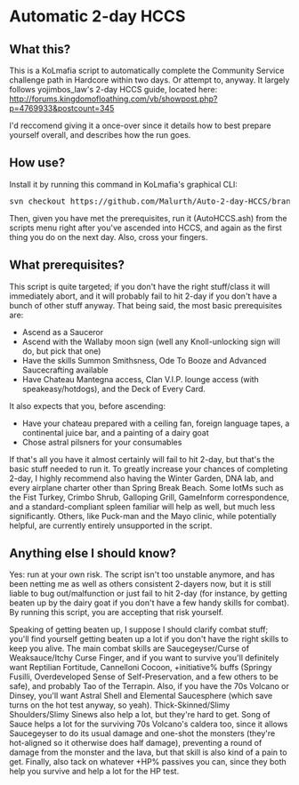 Automatic 2-day HCCS
=====

What this?
----------------
This is a KoLmafia script to automatically complete the Community Service challenge path in Hardcore within two days. Or attempt to, anyway. It largely follows yojimbos_law's 2-day HCCS guide, located here: http://forums.kingdomofloathing.com/vb/showpost.php?p=4769933&postcount=345

I'd reccomend giving it a once-over since it details how to best prepare yourself overall, and describes how the run goes.

How use?
----------------
Install it by running this command in KoLmafia's graphical CLI:

<pre>
svn checkout https://github.com/Malurth/Auto-2-day-HCCS/branches/Release/
</pre>

Then, given you have met the prerequisites, run it (AutoHCCS.ash) from the scripts menu right after you've ascended into HCCS, and again as the first thing you do on the next day. Also, cross your fingers.

What prerequisites?
----------------
This script is quite targeted; if you don't have the right stuff/class it will immediately abort, and it will probably fail to hit 2-day if you don't have a bunch of other stuff anyway. That being said, the most basic prerequisites are:
- Ascend as a Sauceror
- Ascend with the Wallaby moon sign (well any Knoll-unlocking sign will do, but pick that one)
- Have the skills Summon Smithsness, Ode To Booze and Advanced Saucecrafting available
- Have Chateau Mantegna access, Clan V.I.P. lounge access (with speakeasy/hotdogs), and the Deck of Every Card.

It also expects that you, before ascending:
- Have your chateau prepared with a ceiling fan, foreign language tapes, a continental juice bar, and a painting of a dairy goat
- Chose astral pilsners for your consumables

If that's all you have it almost certainly will fail to hit 2-day, but that's the basic stuff needed to run it. To greatly increase your chances of completing 2-day, I highly recommend also having the Winter Garden, DNA lab, and every airplane charter other than Spring Break Beach. Some IotMs such as the Fist Turkey, Crimbo Shrub, Galloping Grill, GameInform correspondence, and a standard-compliant spleen familiar will help as well, but much less significantly. Others, like Puck-man and the Mayo clinic, while potentially helpful, are currently entirely unsupported in the script.

Anything else I should know?
----------------
Yes: run at your own risk. The script isn't too unstable anymore, and has been netting me as well as others consistent 2-dayers now, but it is still liable to bug out/malfunction or just fail to hit 2-day (for instance, by getting beaten up by the dairy goat if you don't have a few handy skills for combat). By running this script, you are accepting that risk yourself.

Speaking of getting beaten up, I suppose I should clarify combat stuff; you'll find yourself getting beaten up a lot if you don't have the right skills to keep you alive. The main combat skills are Saucegeyser/Curse of Weaksauce/Itchy Curse Finger, and if you want to survive you'll definitely want Reptilian Fortitude, Cannelloni Cocoon, +initiative% buffs (Springy Fusilli, Overdeveloped Sense of Self-Preservation, and a few others to be safe), and probably Tao of the Terrapin. Also, if you have the 70s Volcano or Dinsey, you'll want Astral Shell and Elemental Saucesphere (which save turns on the hot test anyway, so yeah). Thick-Skinned/Slimy Shoulders/Slimy Sinews also help a lot, but they're hard to get. Song of Sauce helps a lot for the surviving 70s Volcano's caldera too, since it allows Saucegeyser to do its usual damage and one-shot the monsters (they're hot-aligned so it otherwise does half damage), preventing a round of damage from the monster and the lava, but that skill is also kind of a pain to get. Finally, also tack on whatever +HP% passives you can, since they both help you survive and help a lot for the HP test.
